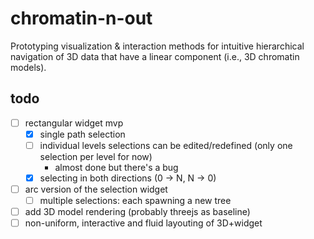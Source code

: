 # chromatin-n-out
Prototyping visualization & interaction methods for intuitive hierarchical navigation of 3D data that have a linear component (i.e., 3D chromatin models).

## todo
- [ ] rectangular widget mvp
    - [x] single path selection
    - [ ] individual levels selections can be edited/redefined (only one selection per level for now)
        - almost done but there's a bug
    - [x] selecting in both directions (0 -> N, N -> 0)
- [ ] arc version of the selection widget
    - [ ] multiple selections: each spawning a new tree
- [ ] add 3D model rendering (probably threejs as baseline)
- [ ] non-uniform, interactive and fluid layouting of 3D+widget